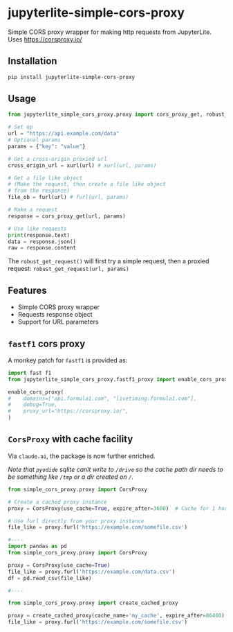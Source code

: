 # jupyterlite-simple-cors-proxy
Simple CORS proxy wrapper for making http requests from JupyterLite. Uses https://corsproxy.io/

## Installation

```bash
pip install jupyterlite-simple-cors-proxy
```

## Usage

```python
from jupyterlite_simple_cors_proxy.proxy import cors_proxy_get, robust_get_request, furl, xurl

# Set up
url = "https://api.example.com/data"
# Optional params
params = {"key": "value"}

# Get a cross-origin proxied url
cross_origin_url = xurl(url) # xurl(url, params)

# Get a file like object
# (Make the request, then create a file like object
# from the response)
file_ob = furl(url) # furl(url, params)

# Make a request
response = cors_proxy_get(url, params)

# Use like requests
print(response.text)
data = response.json()
raw = response.content
```

The `robust_get_request()` will first try a simple request, then a proxied request: `robust_get_request(url, params)`

## Features

- Simple CORS proxy wrapper
- Requests response object
- Support for URL parameters

## `fastf1` cors proxy

A monkey patch for `fastf1` is provided as:

```python
import fast f1
from jupyterlite_simple_cors_proxy.fastf1_proxy import enable_cors_proxy

enable_cors_proxy(
#    domains=["api.formula1.com", "livetiming.formula1.com"],
#    debug=True,
#    proxy_url="https://corsproxy.io/",
)
```

## `CorsProxy` with cache facility

Via `claude.ai`, the package is now further enriched.

*Note that `pyodide` sqlite canlt write to `/drive` so the cache path dir needs to be something like `/tmp` or a dir created on `/`.*

```python
from simple_cors_proxy.proxy import CorsProxy

# Create a cached proxy instance
proxy = CorsProxy(use_cache=True, expire_after=3600)  # Cache for 1 hour

# Use furl directly from your proxy instance
file_like = proxy.furl('https://example.com/somefile.csv')

#----
import pandas as pd
from simple_cors_proxy.proxy import CorsProxy

proxy = CorsProxy(use_cache=True)
file_like = proxy.furl('https://example.com/data.csv')
df = pd.read_csv(file_like)

#----

from simple_cors_proxy.proxy import create_cached_proxy

proxy = create_cached_proxy(cache_name='my_cache', expire_after=86400)  # Cache for 1 day
file_like = proxy.furl('https://example.com/somefile.csv')
```
